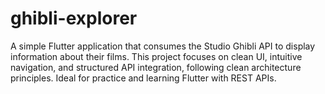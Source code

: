 # ghibli-explorer
A simple Flutter application that consumes the Studio Ghibli API to display information about their films. This project focuses on clean UI, intuitive navigation, and structured API integration, following clean architecture principles. Ideal for practice and learning Flutter with REST APIs.

